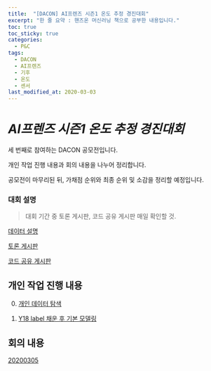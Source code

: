 ```yaml
---
title:  "[DACON] AI프렌즈 시즌1 온도 추정 경진대회"
excerpt: "한 줄 요약 : 핸즈온 머신러닝 책으로 공부한 내용입니다."
toc: true
toc_sticky: true
categories:
  - P&C
tags:
  - DACON
  - AI프렌즈
  - 기후
  - 온도
  - 센서
last_modified_at: 2020-03-03
---
```








# _AI프렌즈 시즌1 온도 추정 경진대회_



세 번째로 참여하는 DACON 공모전입니다.

개인 작업 진행 내용과 회의 내용을 나누어 정리합니다.

공모전이 마무리된 뒤, 가채점 순위와 최종 순위 및 소감을 정리할 예정입니다.



### 대회 설명

> 대회 기간 중 토론 게시판, 코드 공유 게시판 매일 확인할 것.

[데이터 설명](https://sirzzang.github.io/p&c/P&C-temperature-data-explanation/)

[토론 게시판](https://newfront.dacon.io/competitions/official/235584/talkboard/)

[코드 공유 게시판](https://newfront.dacon.io/competitions/official/235584/codeshare/)



## 개인 작업 진행 내용

0. [개인 데이터 탐색]({{site.url}}/P&C/P&C-temperature-data-exploration1/)

1. [Y18 label 채운 후 기본 모델링]({{site.url}}/P&C/P&C-temperature-raw-modeling1/)





## 회의 내용

[20200305]({{site.url}}/P&C/P&C-temperature-meeting-0305/)




